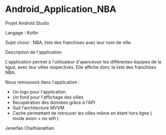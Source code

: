 # Android_Application_NBA

Projet Android Studio

Langage : Kotlin

Sujet choisi : NBA, liste des franchises avec leur nom de ville.

Description  de l'application

L'application permet à l'utilisateur d'apercevoir les différentes équipes de la ligue, avec leur villes respectives. Elle affiche donc la liste des franchises NBA.

Nous retrouvons dans l'application : 

- Un logo pour l'application
- Un fond pour l'affichage des villes
- Recupération des données grâce à l'API 
- Suit l'architecture MVVM.
- Cache permettant de retrouver les villes même en étant hors ligne ( mode avion + no wifi )

Jeneifan Chathianathan

